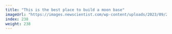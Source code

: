 ```yaml
---
title: "This is the best place to build a moon base"
imageUrl: "https://images.newscientist.com/wp-content/uploads/2023/09/25102349/SEI_172600966.jpg?width=788"
index: 238
weight: 238
---
```


